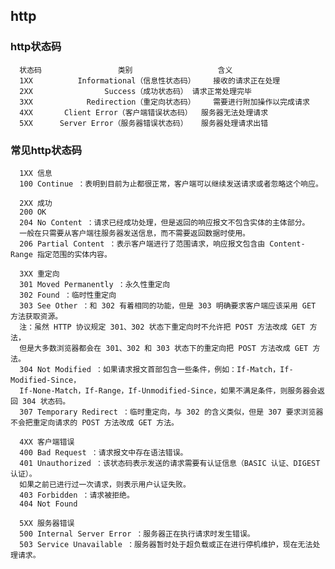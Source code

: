 ## http
  ### http状态码
      状态码	              类别	               含义
      1XX	       Informational（信息性状态码）	接收的请求正在处理
      2XX	             Success（成功状态码）	请求正常处理完毕
      3XX	         Redirection（重定向状态码）	需要进行附加操作以完成请求
      4XX    	Client Error（客户端错误状态码）	服务器无法处理请求
      5XX 	   Server Error（服务器错误状态码）	服务器处理请求出错
  ### 常见http状态码
      1XX 信息
      100 Continue ：表明到目前为止都很正常，客户端可以继续发送请求或者忽略这个响应。
      
      2XX 成功
      200 OK
      204 No Content ：请求已经成功处理，但是返回的响应报文不包含实体的主体部分。
      一般在只需要从客户端往服务器发送信息，而不需要返回数据时使用。
      206 Partial Content ：表示客户端进行了范围请求，响应报文包含由 Content-Range 指定范围的实体内容。
      
      3XX 重定向
      301 Moved Permanently ：永久性重定向
      302 Found ：临时性重定向
      303 See Other ：和 302 有着相同的功能，但是 303 明确要求客户端应该采用 GET 方法获取资源。
      注：虽然 HTTP 协议规定 301、302 状态下重定向时不允许把 POST 方法改成 GET 方法，
      但是大多数浏览器都会在 301、302 和 303 状态下的重定向把 POST 方法改成 GET 方法。
      304 Not Modified ：如果请求报文首部包含一些条件，例如：If-Match，If-Modified-Since，
      If-None-Match，If-Range，If-Unmodified-Since，如果不满足条件，则服务器会返回 304 状态码。
      307 Temporary Redirect ：临时重定向，与 302 的含义类似，但是 307 要求浏览器不会把重定向请求的 POST 方法改成 GET 方法。
      
      4XX 客户端错误
      400 Bad Request ：请求报文中存在语法错误。
      401 Unauthorized ：该状态码表示发送的请求需要有认证信息（BASIC 认证、DIGEST 认证）。
      如果之前已进行过一次请求，则表示用户认证失败。
      403 Forbidden ：请求被拒绝。
      404 Not Found
      
      5XX 服务器错误
      500 Internal Server Error ：服务器正在执行请求时发生错误。
      503 Service Unavailable ：服务器暂时处于超负载或正在进行停机维护，现在无法处理请求。